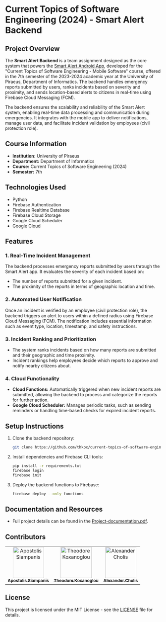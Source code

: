 # Current Topics of Software Engineering (2024) - Smart Alert Backend

## Project Overview

The **Smart Alert Backend** is a team assignment designed as the core system that powers the [Smart Alert Android App](https://github.com/thkox/current-topics-of-software-engineering_2023-smart-alert), developed for the "Current Topics of Software Engineering - Mobile Software" course, offered in the 7th semester of the 2023-2024 academic year at the University of Piraeus, Department of Informatics. The backend handles emergency reports submitted by users, ranks incidents based on severity and proximity, and sends location-based alerts to citizens in real-time using Firebase Cloud Messaging (FCM).

The backend ensures the scalability and reliability of the Smart Alert system, enabling real-time data processing and communication during emergencies. It integrates with the mobile app to deliver notifications, manage user data, and facilitate incident validation by employees (civil protection role).

## Course Information

- **Institution:** University of Piraeus
- **Department:** Department of Informatics
- **Course:** Current Topics of Software Engineering (2024)
- **Semester:** 7th

## Technologies Used

- Python
- Firebase Authentication
- Firebase Realtime Database
- Firebase Cloud Storage
- Google Cloud Scheduler
- Google Cloud

## Features

### 1. Real-Time Incident Management

The backend processes emergency reports submitted by users through the Smart Alert app. It evaluates the severity of each incident based on:

- The number of reports submitted for a given incident.
- The proximity of the reports in terms of geographic location and time.

### 2. Automated User Notification

Once an incident is verified by an employee (civil protection role), the backend triggers an alert to users within a defined radius using Firebase Cloud Messaging (FCM). The notification includes essential information such as event type, location, timestamp, and safety instructions.

### 3. Incident Ranking and Prioritization

- The system ranks incidents based on how many reports are submitted and their geographic and time proximity.
- Incident rankings help employees decide which reports to approve and notify nearby citizens about.

### 4. Cloud Functionality

- **Cloud Functions:** Automatically triggered when new incident reports are submitted, allowing the backend to process and categorize the reports for further action.
- **Google Cloud Scheduler:** Manages periodic tasks, such as sending reminders or handling time-based checks for expired incident reports.

## Setup Instructions

1. Clone the backend repository:
    ```bash
    git clone https://github.com/thkox/current-topics-of-software-engineering_2023-smart-alert-server.git
    ```

2. Install dependencies and Firebase CLI tools:
    ```bash
    pip install -r requirements.txt
    firebase login
    firebase init
    ```

3. Deploy the backend functions to Firebase:
    ```bash
    firebase deploy --only functions
    ```

## Documentation and Resources

- Full project details can be found in the [Project-documentation.pdf](./docs/Project-documentation.pdf).

## Contributors

<table>
  <tr>
    <td align="center"><a href="https://github.com/ApostolisSiampanis"><img src="https://avatars.githubusercontent.com/u/75365398?v=4" width="100px;" alt="Apostolis Siampanis"/><br /><sub><b>Apostolis Siampanis</b></sub></a><br /></td>
    <td align="center"><a href="https://github.com/thkox"><img src="https://avatars.githubusercontent.com/u/79880468?v=4" width="100px;" alt="Theodore Koxanoglou"/><br /><sub><b>Theodore Koxanoglou</b></sub></a><br /></td>
    <td align="center"><a href="https://github.com/AlexanderCholis"><img src="https://avatars.githubusercontent.com/u/66769337?v=4" width="100px;" alt="Alexander Cholis"/><br /><sub><b>Alexander Cholis</b></sub></a><br /></td>
  </tr>
</table>

## License

This project is licensed under the MIT License - see the [LICENSE](./LICENSE) file for details.
